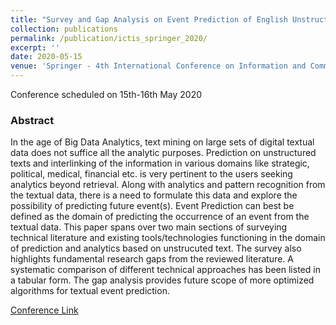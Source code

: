 ```yaml
---
title: "Survey and Gap Analysis on Event Prediction of English Unstructured Texts"
collection: publications
permalink: /publication/ictis_springer_2020/
excerpt: ''
date: 2020-05-15
venue: 'Springer - 4th International Conference on Information and Communication Technology for Intelligent Systems (ICTIS 2020)'
---
```

Conference scheduled on 15th-16th May 2020

<h3>Abstract</h3>
In the age of Big Data Analytics, text mining on large sets of digital textual data does not suffice all the analytic purposes. 
Prediction on unstructured texts and interlinking of the information in various domains like strategic, political, medical, financial etc. is very pertinent to the users seeking analytics beyond retrieval. 
Along with analytics and pattern recognition from the textual data, there is a need to formulate this data and explore the possibility of predicting future event(s). 
Event Prediction can best be defined as the domain of predicting the occurrence of an event from the textual data. 
This paper spans over two main sections of surveying technical literature and existing tools/technologies functioning in the domain of prediction and analytics based on unstrucuted text. 
The survey also highlights fundamental research gaps from the reviewed literature. A systematic comparison of different technical approaches has been listed in a tabular form. 
The gap analysis provides future scope of more optimized algorithms for textual event prediction.

<br>

[Conference Link](https://ictis.in/)

